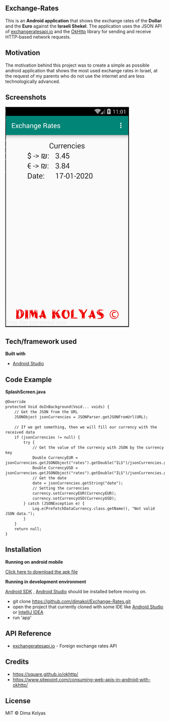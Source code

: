 ## Exchange-Rates

This is an **Android application** that shows the exchange rates of the **Dollar** and the **Euro** against the **Israeli Shekel**.
The application uses the JSON API of [exchangeratesapi.io](http://exchangeratesapi.io/) and the [OkHttp](https://square.github.io/okhttp/) library for sending and receive HTTP-based network requests.

## Motivation

The motivation behind this project was to create a simple as possible android application that shows the most used exchange rates in Israel, at the request of my parents who do not use the internet and are less technologically advanced.

## Screenshots

![image](/screenshots/layout.png?raw=true "layout")

## Tech/framework used

**Built with**

-   [Android Studio](https://developer.android.com/)

## Code Example

**SplashScreen.java**
~~~
@Override  
protected Void doInBackground(Void... voids) {  
	// Get the JSON from the URL  
	JSONObject jsonCurrencies = JSONParser.getJSONFromUrl(URL);  
  
	// If we get something, then we will fill our currency with the received data  
    if (jsonCurrencies != null) {  
        try {  
            // Get the value of the currency with JSON by the currency key  
            Double CurrencyEUR = jsonCurrencies.getJSONObject("rates").getDouble("ILS")/jsonCurrencies.getJSONObject("rates").getDouble("EUR");  
            Double CurrencyUSD = jsonCurrencies.getJSONObject("rates").getDouble("ILS")/jsonCurrencies.getJSONObject("rates").getDouble("USD");  
            // Get the date  
            date = jsonCurrencies.getString("date");  
            // Setting the currencies  
		    currency.setCurrencyEUR(CurrencyEUR);  
		    currency.setCurrencyUSD(CurrencyUSD);  
	    } catch (JSONException e) {  
            Log.e(PrefetchDataCurrency.class.getName(), "Not valid JSON data.");  
	    }  
    }  
    return null;  
}
~~~

## Installation

 **Running on android mobile**
 
 <a id="raw-url" href="https://raw.githubusercontent.com/dimakol/Exchange-Rates/master/app/release/ExchangeRates.apk">Click here to download the apk file</a>
 
**Running in development environment**

[Android SDK](https://developer.android.com/studio/intro/update) , [Android Studio](https://developer.android.com/studio) should be installed before moving on.
	
 - git clone https://github.com/dimakol/Exchange-Rates.git
 - open the project that currently cloned with some IDE like [Android Studio](https://developer.android.com/studio/install) or [IntelliJ IDEA](https://www.jetbrains.com/idea/)
 - run 'app'
 
## API Reference

- [exchangeratesapi.io](http://exchangeratesapi.io/) - Foreign exchange rates API

## Credits

- https://square.github.io/okhttp/
- https://www.sitepoint.com/consuming-web-apis-in-android-with-okhttp/

## License

MIT © Dima Kolyas
